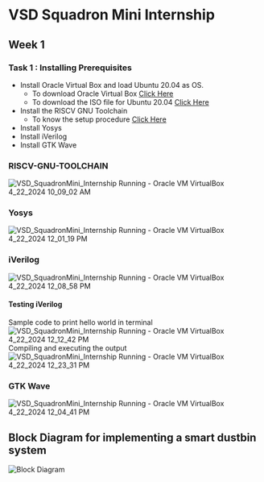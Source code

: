 # VSD Squadron Mini Internship
## Week 1
### Task 1 : Installing Prerequisites
- Install Oracle Virtual Box and load Ubuntu 20.04 as OS.
  * To download Oracle Virtual Box [Click Here](https://www.virtualbox.org/wiki/Downloads)
  * To download the ISO file for Ubuntu 20.04 [Click Here](https://releases.ubuntu.com/20.04/)
- Install the RISCV GNU Toolchain
  * To know the setup procedure [Click Here](https://github.com/riscv-collab/riscv-gnu-toolchain)
- Install Yosys
- Install iVerilog
- Install GTK Wave
### RISCV-GNU-TOOLCHAIN
![VSD_SquadronMini_Internship  Running  - Oracle VM VirtualBox 4_22_2024 10_09_02 AM](https://github.com/ppattanaik/VSD_SquadronMini_Internship/assets/63561037/f1b7cc50-7980-4da8-877d-9b595c172bde)
### Yosys
![VSD_SquadronMini_Internship  Running  - Oracle VM VirtualBox 4_22_2024 12_01_19 PM](https://github.com/ppattanaik/VSD_SquadronMini_Internship/assets/63561037/01cc7872-d5ea-409b-956b-8109761a9fda)
### iVerilog
![VSD_SquadronMini_Internship  Running  - Oracle VM VirtualBox 4_22_2024 12_08_58 PM](https://github.com/ppattanaik/VSD_SquadronMini_Internship/assets/63561037/d9520642-5014-4550-a590-abf8286a977a)
#### Testing iVerilog
Sample code to print hello world in terminal
![VSD_SquadronMini_Internship  Running  - Oracle VM VirtualBox 4_22_2024 12_12_42 PM](https://github.com/ppattanaik/VSD_SquadronMini_Internship/assets/63561037/91d77f88-d5c2-417a-8ab0-4ac215de66a4)
Compiling and executing the output
![VSD_SquadronMini_Internship  Running  - Oracle VM VirtualBox 4_22_2024 12_23_31 PM](https://github.com/ppattanaik/VSD_SquadronMini_Internship/assets/63561037/5d40f298-95aa-4940-8f91-2fb7b26c8b25)
### GTK Wave
![VSD_SquadronMini_Internship  Running  - Oracle VM VirtualBox 4_22_2024 12_04_41 PM](https://github.com/ppattanaik/VSD_SquadronMini_Internship/assets/63561037/8f6f8ebe-0ff3-406f-ac9e-2ca8d52b4b56)
## Block Diagram for implementing a smart dustbin system
![Block Diagram](https://github.com/ppattanaik/VSD_SquadronMini_Internship/assets/63561037/d9b81420-0170-4a2e-9296-6c88ff1ad083)


